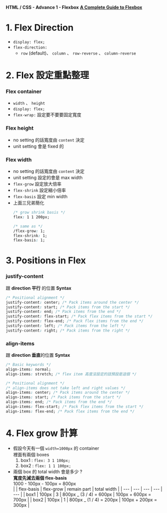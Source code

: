 **HTML / CSS - Advance 1 - Flexbox**
**[A Complete Guide to Flexbox](https://css-tricks.com/snippets/css/a-guide-to-flexbox/)**

# 1. Flex Direction

- `display: flex;`
- `flex-direction:`
  - `row` (default)、 `column` 、 `row-reverse` 、 `column-reverse`

# 2. Flex 設定重點整理

### Flex container

- `width` 、 `height`
- `display: flex;`
- `flex-wrap:` 設定要不要要固定寬度

### Flex height

- no setting 的話寬度由 `content` 決定
- unit setting 會是 fixed 的

### Flex width

- no setting 的話寬度由 `content` 決定
- unit setting 設定的會是 max width
- `flex-grow` 設定放大倍率
- `flex-shrink` 設定縮小倍率
- `flex-basis` 設定 min width
- 上面三兄弟簡化
  ```css
  /* grow shrink basis */
  flex: 1 1 200px;

  /* same as */
  /flex-grow: 1;
  flex-shrink: 1;
  flex-basis: 1;
  ```

# 3. Positions in Flex

### justify-content

跟 **direction 平行** 的位置
**Syntax**

```css
/* Positional alignment */
justify-content: center; /* Pack items around the center */
justify-content: start; /* Pack items from the start */
justify-content: end; /* Pack items from the end */
justify-content: flex-start; /* Pack flex items from the start */
justify-content: flex-end; /* Pack flex items from the end */
justify-content: left; /* Pack items from the left */
justify-content: right; /* Pack items from the right */
```

### align-items

跟 **direction 垂直**的位置
**Syntax**

```css
/* Basic keywords */
align-items: normal;
align-items: stretch; /* flex item 高度沒設定的話預設是這個 */

/* Positional alignment */
/* align-items does not take left and right values */
align-items: center; /* Pack items around the center */
align-items: start; /* Pack items from the start */
align-items: end; /* Pack items from the end */
align-items: flex-start; /* Pack flex items from the start */
align-items: flex-end; /* Pack flex items from the end */
```

# 4. Flex grow 計算

- 假設今天有一個 `width=1000px` 的 container  
   裡面有兩個 boxes
  1. box1 : `flex: 3 1 100px;`
  2. box2 : `flex: 1 1 100px;`
- 兩個 box 的 total width 會是多少 ?  
   **寬度先減去兩個 flex-basis**  
   1000 - 100px - 100px = 800px  
   | | flex-basis | flex-grow | remain part | total width |
  | --- | --- | --- | --- | --- |
  | box1 | 100px | 3 | 800px _ (3 / 4) = 600px | 100px + 600px = 700px |
  | box2 | 100px | 1 | 800px _ (1 / 4) = 200px | 100px + 200px = 300px |
